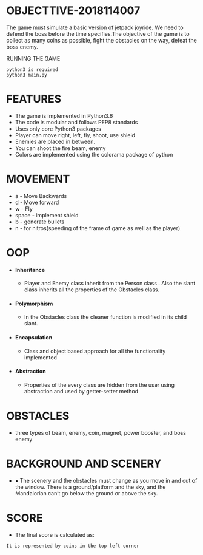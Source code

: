 
#  OBJECTTIVE-2018114007
The game must simulate a basic version of jetpack joyride. We need to defend the boss before the time specifies.The objective of the game is to collect as many coins as possible, fight the obstacles on the way, defeat the boss enemy.

RUNNING THE GAME
```
python3 is required 
python3 main.py
```
# FEATURES
- The game is implemented in Python3.6
- The code is modular and follows PEP8 standards
- Uses only core Python3 packages
- Player can move right, left, fly, shoot, use shield
- Enemies are placed in between.
- You can shoot the fire beam, enemy 
- Colors are implemented using the colorama package of python

# MOVEMENT
- a - Move Backwards
- d - Move forward
- w - Fly
- space - implement shield
- b - generate bullets 
- n - for nitros(speeding of the frame of game as well as the player)

# OOP
- #### Inheritance
    - Player and Enemy class inherit from the Person class . Also the slant class inherits all the properties of the Obstacles class.
- #### Polymorphism
   - In the Obstacles class the cleaner function is modified in its child slant.
- #### Encapsulation
    - Class and object based approach for all the functionality implemented
- #### Abstraction
    - Properties of the every class are hidden from the user using abstraction and used by getter-setter method

# OBSTACLES
- three types of beam, enemy, coin, magnet, power booster, and boss enemy

# BACKGROUND AND SCENERY
- • The scenery and the obstacles must change as you move in and out of the window. There is a ground/platform and the sky, and the Mandalorian can’t go below the ground or above the sky.

# SCORE
- The final score is calculated as:
```
It is represented by coins in the top left corner

```
